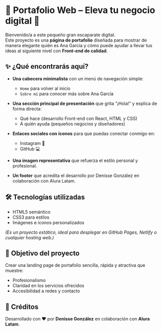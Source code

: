 # 🌟 Portafolio Web – Eleva tu negocio digital 🌟  

Bienvenido/a a este pequeño gran escaparate digital.  
Este proyecto es una **página de portafolio** diseñada para mostrar de manera elegante quién es Ana García y cómo puede ayudar a llevar tus ideas al siguiente nivel con **Front-end de calidad**.  

## ✨ ¿Qué encontrarás aquí?

- **Una cabecera minimalista** con un menú de navegación simple:  
  - `Home` para volver al inicio  
  - `Sobre mí` para conocer más sobre Ana García 

- **Una sección principal de presentación** que grita “¡Hola!” y explica de forma directa:
  - Qué hace (desarrollo Front-end con React, HTML y CSS)
  - A quién ayuda (pequeños negocios y diseñadores)

- **Enlaces sociales con íconos** para que puedas conectar conmigo en:
  - Instagram 📸  
  - GitHub 💻  

- **Una imagen representativa** que refuerza el estilo personal y profesional.

- **Un footer** que acredita el desarrollo por Denisse González en colaboración con Alura Latam.

## 🛠️ Tecnologías utilizadas

- HTML5 semántico
- CSS3 para estilos
- Imágenes e íconos personalizados

*(Es un proyecto estático, ideal para desplegar en GitHub Pages, Netlify o cualquier hosting web.)*

## 🚀 Objetivo del proyecto

Crear una landing page de portafolio sencilla, rápida y atractiva que muestre:
- Profesionalismo
- Claridad en los servicios ofrecidos
- Accesibilidad a redes y contacto

## 🌈 Créditos

Desarrollado con ❤️ por **Denisse González** en colaboración con **Alura Latam**.
